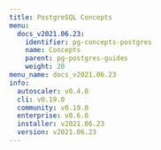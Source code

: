 ```yaml
---
title: PostgreSQL Concepts
menu:
  docs_v2021.06.23:
    identifier: pg-concepts-postgres
    name: Concepts
    parent: pg-postgres-guides
    weight: 20
menu_name: docs_v2021.06.23
info:
  autoscaler: v0.4.0
  cli: v0.19.0
  community: v0.19.0
  enterprise: v0.6.0
  installer: v2021.06.23
  version: v2021.06.23
---
```


